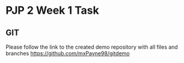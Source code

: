 # PJP 2 Week 1 Task
## GIT

Please follow the link to the created demo repository with all files and branches 
https://github.com/mxPayne98/gitdemo
